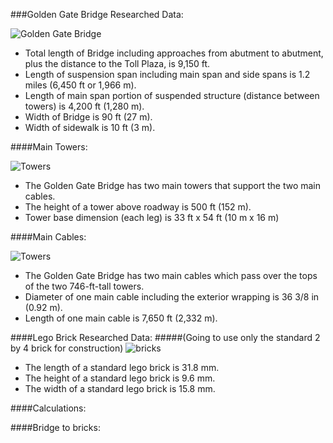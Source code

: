###Golden Gate Bridge Researched Data:

![Golden Gate Bridge](http://www.destination360.com/north-america/us/california/san-francisco/images/s/golden-gate-bridge-history.jpg)

* Total length of Bridge including approaches from abutment to abutment, plus the distance to the Toll Plaza, is 9,150 ft.
* Length of suspension span including main span and side spans is 1.2 miles (6,450 ft or 1,966 m).
* Length of main span portion of suspended structure (distance between towers) is 4,200 ft (1,280 m).
* Width of Bridge is 90 ft (27 m).
* Width of sidewalk is 10 ft (3 m).

####Main Towers:

![Towers](http://www.ritchiewiki.com/wiki/files/thumb/Golden_Gate_Bridge_-_looking_up.jpg/300px-Golden_Gate_Bridge_-_looking_up.jpg)

* The Golden Gate Bridge has two main towers that support the two main cables.
* The height of a tower above roadway is 500 ft (152 m).
* Tower base dimension (each leg) is 33 ft x 54 ft (10 m x 16 m)

####Main Cables:

![Towers](http://www.goldengatebridge.org/photos/images/painters_skybox2.jpg)

* The Golden Gate Bridge has two main cables which pass over the tops of the two 746-ft-tall towers.
* Diameter of one main cable including the exterior wrapping is 36 3/8 in (0.92 m).
* Length of one main cable is 7,650 ft (2,332 m).

####Lego Brick Researched Data:
#####(Going to use only the standard 2 by 4 brick for construction)
![bricks](http://freedom-muse.com/wp-content/uploads/2014/12/Lego-Brick.jpg)

* The length of a standard lego brick is 31.8 mm.
* The height of a standard lego brick is 9.6 mm.
* The width of a standard lego brick is 15.8 mm.

####Calculations:

####Bridge to bricks:



